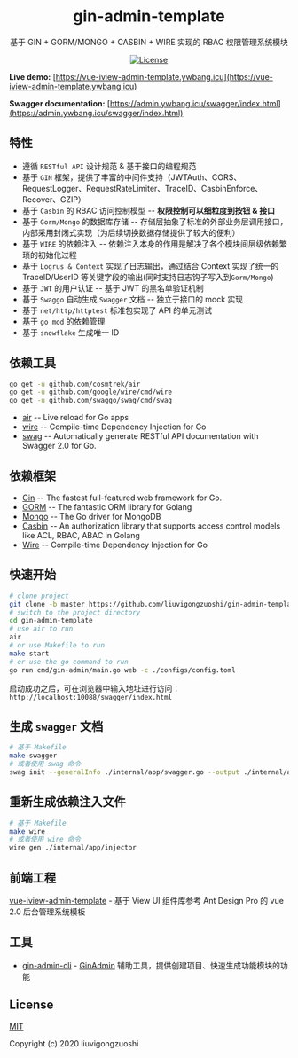 <div align="center">

# gin-admin-template

 基于 GIN + GORM/MONGO + CASBIN + WIRE 实现的 RBAC 权限管理系统模块
 

[![License](https://img.shields.io/npm/l/express.svg)](http://opensource.org/licenses/MIT)

</div>

**Live demo:** [https://vue-iview-admin-template.ywbang.icu](https://vue-iview-admin-template.ywbang.icu)

**Swagger documentation:** [https://admin.ywbang.icu/swagger/index.html](https://admin.ywbang.icu/swagger/index.html)

## 特性

- 遵循 `RESTful API` 设计规范 & 基于接口的编程规范
- 基于 `GIN` 框架，提供了丰富的中间件支持（JWTAuth、CORS、RequestLogger、RequestRateLimiter、TraceID、CasbinEnforce、Recover、GZIP）
- 基于 `Casbin` 的 RBAC 访问控制模型 -- **权限控制可以细粒度到按钮 & 接口**
- 基于 `Gorm/Mongo` 的数据库存储 -- 存储层抽象了标准的外部业务层调用接口，内部采用封闭式实现（为后续切换数据存储提供了较大的便利）
- 基于 `WIRE` 的依赖注入 -- 依赖注入本身的作用是解决了各个模块间层级依赖繁琐的初始化过程
- 基于 `Logrus & Context` 实现了日志输出，通过结合 Context 实现了统一的 TraceID/UserID 等关键字段的输出(同时支持日志钩子写入到`Gorm/Mongo`)
- 基于 `JWT` 的用户认证 -- 基于 JWT 的黑名单验证机制
- 基于 `Swaggo` 自动生成 `Swagger` 文档 -- 独立于接口的 mock 实现
- 基于 `net/http/httptest` 标准包实现了 API 的单元测试
- 基于 `go mod` 的依赖管理
- 基于 `snowflake` 生成唯一 ID

## 依赖工具

```bash
go get -u github.com/cosmtrek/air
go get -u github.com/google/wire/cmd/wire
go get -u github.com/swaggo/swag/cmd/swag
```

- [air](https://github.com/cosmtrek/air) -- Live reload for Go apps
- [wire](https://github.com/google/wire) -- Compile-time Dependency Injection for Go
- [swag](https://github.com/swaggo/swag) -- Automatically generate RESTful API documentation with Swagger 2.0 for Go.

## 依赖框架

- [Gin](https://gin-gonic.com/) -- The fastest full-featured web framework for Go.
- [GORM](http://gorm.io/) -- The fantastic ORM library for Golang
- [Mongo](https://github.com/mongodb/mongo-go-driver) -- The Go driver for MongoDB
- [Casbin](https://casbin.org/) -- An authorization library that supports access control models like ACL, RBAC, ABAC in Golang
- [Wire](https://github.com/google/wire) -- Compile-time Dependency Injection for Go

## 快速开始

```bash
# clone project
git clone -b master https://github.com/liuvigongzuoshi/gin-admin-template
# switch to the project directory
cd gin-admin-template
# use air to run
air
# or use Makefile to run
make start
# or use the go command to run
go run cmd/gin-admin/main.go web -c ./configs/config.toml
```

启动成功之后，可在浏览器中输入地址进行访问：`http://localhost:10088/swagger/index.html`

## 生成 `swagger` 文档

```bash
# 基于 Makefile
make swagger
# 或者使用 swag 命令
swag init --generalInfo ./internal/app/swagger.go --output ./internal/app/swagger
```

## 重新生成依赖注入文件

```bash
# 基于 Makefile
make wire
# 或者使用 wire 命令
wire gen ./internal/app/injector
```

## 前端工程

[vue-iview-admin-template](https://github.com/liuvigongzuoshi/vue-iview-admin-template) - 基于 View UI 组件库参考 Ant Design Pro 的 vue 2.0 后台管理系统模板

## 工具

- [gin-admin-cli](https://github.com/gin-admin/gin-admin-cli) - [GinAdmin](https://github.com/LyricTian/gin-admin) 辅助工具，提供创建项目、快速生成功能模块的功能

## License

[MIT](https://github.com/liuvigongzuoshi/gin-admin-template/blob/master/LICENSE)

Copyright (c) 2020 liuvigongzuoshi
